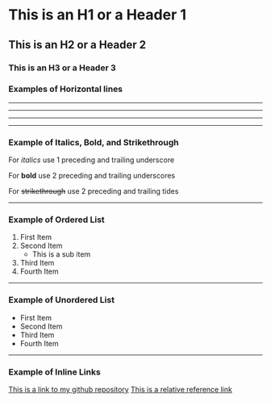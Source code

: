 # This is an H1 or a Header 1
## This is an H2 or a Header 2
### This is an H3 or a Header 3

### Examples of Horizontal lines
_____
***
---

***

### Example of Italics, Bold, and Strikethrough

For _italics_ use 1 preceding and trailing underscore

For __bold__ use 2 preceding and trailing underscores

For ~~strikethrough~~ use 2 preceding and trailing tides

***

### Example of Ordered List
1. First Item
2. Second Item
    * This is a sub item
3. Third Item
4. Fourth Item

***

### Example of Unordered List
- First Item
- Second Item
- Third Item
- Fourth Item

***

### Example of Inline Links
[This is a link to my github repository](https://github.com/quedacoder "GitHub")
[This is a relative reference link](/README.md "README file")
